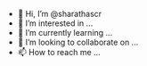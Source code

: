 - 👋 Hi, I’m @sharathascr
- 👀 I’m interested in ...
- 🌱 I’m currently learning ...
- 💞️ I’m looking to collaborate on ...
- 📫 How to reach me ...

<!---
sharathascr/sharathascr is a ✨ special ✨ repository because its `README.md` (this file) appears on your GitHub profile.
You can click the Preview link to take a look at your changes.
--->
